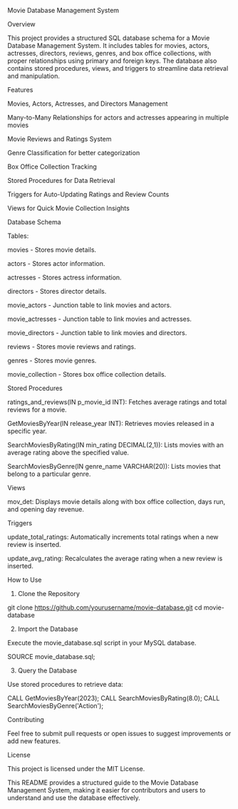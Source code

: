 Movie Database Management System

Overview

This project provides a structured SQL database schema for a Movie Database Management System. It includes tables for movies, actors, actresses, directors, reviews, genres, and box office collections, with proper relationships using primary and foreign keys. The database also contains stored procedures, views, and triggers to streamline data retrieval and manipulation.

Features

Movies, Actors, Actresses, and Directors Management

Many-to-Many Relationships for actors and actresses appearing in multiple movies

Movie Reviews and Ratings System

Genre Classification for better categorization

Box Office Collection Tracking

Stored Procedures for Data Retrieval

Triggers for Auto-Updating Ratings and Review Counts

Views for Quick Movie Collection Insights

Database Schema

Tables:

movies - Stores movie details.

actors - Stores actor information.

actresses - Stores actress information.

directors - Stores director details.

movie_actors - Junction table to link movies and actors.

movie_actresses - Junction table to link movies and actresses.

movie_directors - Junction table to link movies and directors.

reviews - Stores movie reviews and ratings.

genres - Stores movie genres.

movie_collection - Stores box office collection details.

Stored Procedures

ratings_and_reviews(IN p_movie_id INT): Fetches average ratings and total reviews for a movie.

GetMoviesByYear(IN release_year INT): Retrieves movies released in a specific year.

SearchMoviesByRating(IN min_rating DECIMAL(2,1)): Lists movies with an average rating above the specified value.

SearchMoviesByGenre(IN genre_name VARCHAR(20)): Lists movies that belong to a particular genre.

Views

mov_det: Displays movie details along with box office collection, days run, and opening day revenue.

Triggers

update_total_ratings: Automatically increments total ratings when a new review is inserted.

update_avg_rating: Recalculates the average rating when a new review is inserted.

How to Use

1. Clone the Repository

git clone https://github.com/yourusername/movie-database.git
cd movie-database

2. Import the Database

Execute the movie_database.sql script in your MySQL database.

SOURCE movie_database.sql;

3. Query the Database

Use stored procedures to retrieve data:

CALL GetMoviesByYear(2023);
CALL SearchMoviesByRating(8.0);
CALL SearchMoviesByGenre('Action');

Contributing

Feel free to submit pull requests or open issues to suggest improvements or add new features.

License

This project is licensed under the MIT License.

This README provides a structured guide to the Movie Database Management System, making it easier for contributors and users to understand and use the database effectively.

